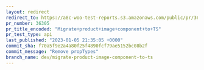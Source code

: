 ```yaml
---
layout: redirect
redirect_to: https://a8c-woo-test-reports.s3.amazonaws.com/public/pr/36305/api/index.html
pr_number: 36305
pr_title_encoded: "Migrate+product+image+component+to+TS"
pr_test_type: api
last_published: "2023-01-05 21:35:05 +0000"
commit_sha: f70a5f9e2a4a80f25f4890fcf79ae5152bc08b2f
commit_message: "Remove propTypes"
branch_name: dev/migrate-product-image-component-to-ts
---
```

